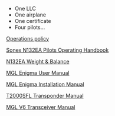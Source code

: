 * One LLC
* One airplane
* One certificate
* Four pilots...

[Operations policy](Operations.md)

[Sonex N132EA Pilots Operating Handbook](Sonex_POH.pdf)

[N132EA Weight & Balance](weight_and_balance.jpg)

[MGL Enigma User Manual](MGL_EFIS_user_manual.pdf) 

[MGL Enigma Installation Manual](Enigma.pdf) 

[T2000SFL Transponder Manual](T2000SFL.pdf)

[MGL V6 Transceiver Manual](V6_Transceiver_Manual.pdf)

